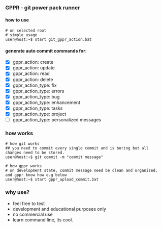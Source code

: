 ### GPPR - git power pack runner


#### how to use

```console
# on selected root
# simple usage
user@host:~$ start git_gppr_action.bat
```

#### generate auto commit commands for:

- [x] gppr_action: create
- [x] gppr_action: update
- [x] gppr_action: read
- [x] gppr_action: delete
- [x] gppr_action_type: fix
- [x] gppr_action_type: errors
- [x] gppr_action_type: bug
- [x] gppr_action_type: enhancement
- [x] gppr_action_type: tasks
- [x] gppr_action_type: project 
- [ ] gppr_action_type: personalized messages

### how works

```console
# how git works
## you need to commit every single commit and is boring but all changes need to be stored.
user@host:~$ git commit -m "commit message"
```

```console
# how gppr works
# on development state, commit message need be clean and organized, and gppr know how e.g below
user@host:~$ start gppr_upload_commit.bat
```

### why use?

- feel free to test
- development and educational purposes only
- no commercial use
- learn command line, its cool.
